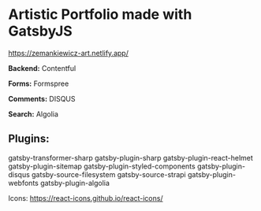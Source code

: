 # Artistic Portfolio made with GatsbyJS

https://zemankiewicz-art.netlify.app/


**Backend:** Contentful

**Forms:** Formspree

**Comments:** DISQUS

**Search:** Algolia

## Plugins:
gatsby-transformer-sharp
gatsby-plugin-sharp
gatsby-plugin-react-helmet
gatsby-plugin-sitemap
gatsby-plugin-styled-components
gatsby-plugin-disqus
gatsby-source-filesystem
gatsby-source-strapi
gatsby-plugin-webfonts
gatsby-plugin-algolia

Icons: https://react-icons.github.io/react-icons/
